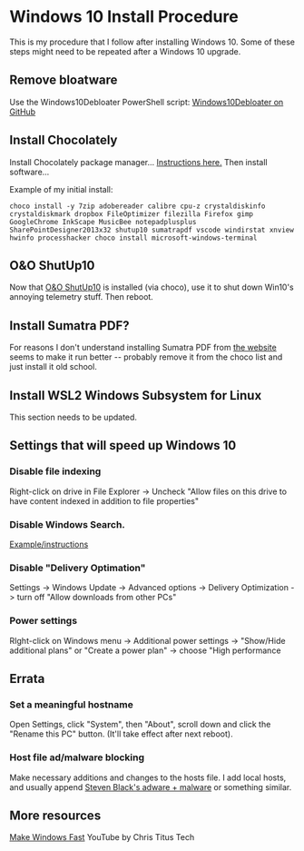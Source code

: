 # Windows 10 Install Procedure

This is my procedure that I follow after installing Windows 10. Some of these steps might need to be repeated after a Windows 10 upgrade. 

## Remove bloatware

Use the Windows10Debloater PowerShell script: [Windows10Debloater on GitHub](https://github.com/Sycnex/Windows10Debloater)


## Install Chocolately

Install Chocolately package manager... [Instructions here.](https://chocolatey.org/install)
Then install software...

Example of my initial install:
```
choco install -y 7zip adobereader calibre cpu-z crystaldiskinfo crystaldiskmark dropbox FileOptimizer filezilla Firefox gimp GoogleChrome InkScape MusicBee notepadplusplus SharePointDesigner2013x32 shutup10 sumatrapdf vscode windirstat xnview hwinfo processhacker choco install microsoft-windows-terminal
```


## O&O ShutUp10

Now that [O&O ShutUp10](https://www.oo-software.com/en/shutup10) is installed (via choco), use it to shut down Win10's annoying telemetry stuff. Then reboot.


## Install Sumatra PDF?

For reasons I don't understand installing Sumatra PDF from [the website](https://www.sumatrapdfreader.org/free-pdf-reader.html) seems to make it run better -- probably remove it from the choco list and just install it old school.


## Install WSL2 Windows Subsystem for Linux

This section needs to be updated.


## Settings that will speed up Windows 10

### Disable file indexing

Right-click on drive in File Explorer -> Uncheck "Allow files on this drive to have content indexed in addition to file properties"

### Disable Windows Search. 

[Example/instructions](https://www.howtogeek.com/howto/10246/how-to-disable-search-in-windows-7/)

### Disable "Delivery Optimation"

Settings -> Windows Update -> Advanced options -> Delivery Optimization -> turn off "Allow downloads from other PCs"

### Power settings

RIght-click on Windows menu -> Additional power settings -> "Show/Hide additional plans" or "Create a power plan" -> choose "High performance


## Errata

### Set a meaningful hostname

Open Settings, click "System", then "About", scroll down and click the "Rename this PC" button. (It'll take effect after next reboot).

### Host file ad/malware blocking

Make necessary additions and changes to the hosts file. I add local hosts, and usually append [Steven Black's adware + malware](https://github.com/StevenBlack/hosts) or something similar.


## More resources

[Make Windows Fast](https://youtu.be/nVy4GAtkh7Q) YouTube by Chris Titus Tech
